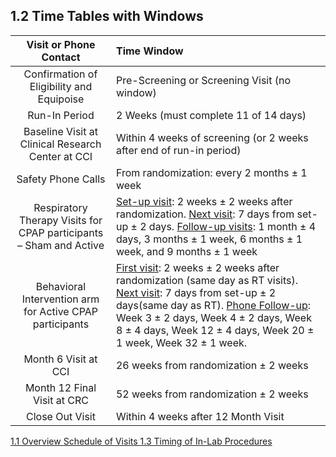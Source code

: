 ## 1.2 Time Tables with Windows

| Visit or Phone Contact     | Time Window |
|:--------------------------:|:-----------|
| Confirmation of Eligibility and Equipoise | Pre-Screening or Screening Visit (no window) |
| Run-In Period | 2 Weeks (must complete 11 of 14 days) |
| Baseline Visit at Clinical Research Center at CCI | Within 4 weeks of screening (or 2 weeks after end of run-in period) |
| Safety Phone Calls | From randomization: every 2 months ± 1 week |
| Respiratory Therapy Visits for CPAP participants – Sham and Active | <u>Set-up visit</u>:  2 weeks  ± 2 weeks after randomization. <u>Next visit</u>: 7 days from set-up ± 2 days. <u>Follow-up visits</u>: 1 month ± 4 days, 3 months  ± 1 week, 6 months ± 1 week, and 9 months ± 1 week |
| Behavioral Intervention arm for Active CPAP participants | <u>First visit</u>:  2 weeks  ± 2 weeks after randomization (same day as RT visits). <u>Next visit</u>: 7 days from set-up ± 2 days(same day as RT). <u>Phone Follow-up</u>: Week 3 ± 2 days, Week 4 ± 2 days, Week 8 ± 4 days, Week 12 ± 4 days, Week 20 ± 1 week, Week 32 ± 1 week. |
| Month 6 Visit at CCI | 26 weeks from randomization ± 2 weeks |
| Month 12 Final Visit at CRC | 52 weeks from randomization ± 2 weeks |
| Close Out Visit | Within 4 weeks after 12 Month Visit |


<div class="center">
<div class="btn-group">
  <a href=":pages_path:/manuals/schedule-of-visits/1-01-overview.md" class="btn btn-default">
    <span class="glyphicon glyphicon-chevron-left"></span>
    1.1 Overview
  </a>

  <a href=":pages_path:/manuals/schedule-of-visits" class="btn btn-default">
    <span class="glyphicon glyphicon-chevron-up"></span>
    Schedule of Visits
  </a>

  <a href=":pages_path:/manuals/schedule-of-visits/1-03-timing-in-lab-procedures.md" class="btn btn-success">
    1.3 Timing of In-Lab Procedures
    <span class="glyphicon glyphicon-chevron-right"></span>
  </a>
</div>
</div>

